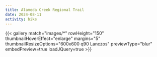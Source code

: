 ```yaml
---
title: Alameda Creek Regional Trail
date: 2024-08-11
activity: bike
---
```


{{< gallery match="images/*" rowHeight="150" thumbnailHoverEffect="enlarge" margins="5" thumbnailResizeOptions="600x600 q90 Lanczos" previewType="blur" embedPreview=true loadJQuery=true >}}
